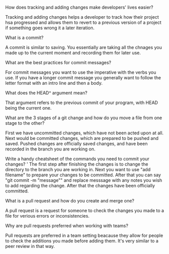 How does tracking and adding changes make developers' lives easier?

Tracking and adding changes helps a developer to track how their project hsa progressed and allows them to revert to a previous version of a project if something goes wrong it a later iteration.

What is a commit?

A commit is similar to saving. You essentially are taking all the chnages you made up to the current moment and recording them for later use.

What are the best practices for commit messages?

For commit messages you want to use the imperative with the verbs you use. If you have a longer commit message you generally want to follow the letter format with an intro line and then a body.

What does the HEAD^ argument mean?

That argument refers to the previous commit of your program, with HEAD being the current one.

What are the 3 stages of a git change and how do you move a file from one stage to the other?

First we have uncommitted changes, which have not been acted upon at all. Next would be committed changes, which are prepared to be pushed and saved. Pushed changes are officially saved changes, and have been recorded in the branch you are working on.

Write a handy cheatsheet of the commands you need to commit your changes?
'
The first step after finishing the changes is to change the directory to the branch you are working in. Next you want to use "add filename" to prepare your changes to be committed. After that you can say "git commit -m "message"" and replace messsage with any notes you wish to add regarding the change. After that the changes have been officially committed.

What is a pull request and how do you create and merge one?

A pull request is a request for someone to check the changes you made to a file for verious errors or inconsistencies.

Why are pull requests preferred when working with teams?

Pull requests are preferred in a team setting beacause they allow for people to check the additions you made before adding them. It's very similar to a peer review in that way.
